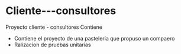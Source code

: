 # Cliente---consultores

Proyecto cliente - consultores 
Contiene

- Contiene el proyecto de una pasteleria que propuso un compaero
- Ralizacion de pruebas unitarias 
